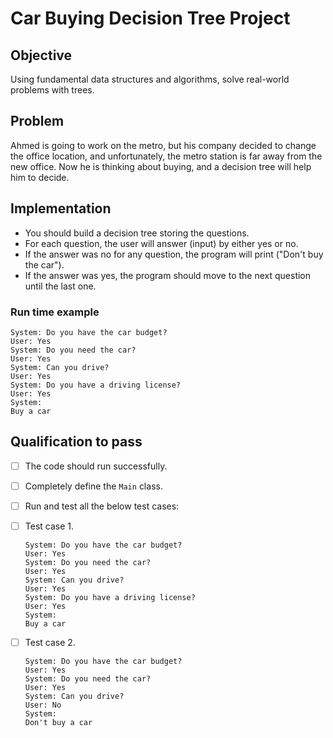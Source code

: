 # Car Buying Decision Tree Project


## Objective
Using fundamental data structures and algorithms, solve real-world problems with trees.


## Problem    
Ahmed is going to work on the metro, but his company decided to change the office location, and unfortunately, the metro station is far away from the new office. Now he is thinking about buying, and a decision tree will help him to decide.


## Implementation

- You should build a decision tree storing the questions.
- For each question, the user will answer (input) by either yes or no.
- If the answer was no for any question, the program will print ("Don't buy the car").
- If the answer was yes, the program should move to the next question until the last one.


### Run time example

```OUTPUT
System: Do you have the car budget?   
User: Yes   
System: Do you need the car?
User: Yes   
System: Can you drive?
User: Yes
System: Do you have a driving license?
User: Yes
System:    
Buy a car
```  



## Qualification to pass
- [ ] The code should run successfully.
- [ ] Completely define the `Main` class.
- [ ] Run and test all the below test cases:
   
- [ ] Test case 1.

      System: Do you have the car budget?   
      User: Yes   
      System: Do you need the car?
      User: Yes   
      System: Can you drive?
      User: Yes
      System: Do you have a driving license?
      User: Yes
      System:    
      Buy a car
   
      
- [ ] Test case 2.

      System: Do you have the car budget?   
      User: Yes   
      System: Do you need the car?
      User: Yes   
      System: Can you drive?
      User: No
      System:    
      Don't buy a car
 








